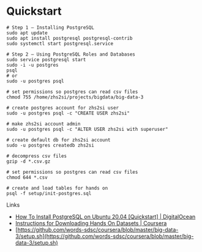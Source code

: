 # Quickstart



```shell
# Step 1 — Installing PostgreSQL
sudo apt update
sudo apt install postgresql postgresql-contrib
sudo systemctl start postgresql.service

# Step 2 — Using PostgreSQL Roles and Databases
sudo service postgresql start
sudo -i -u postgres
psql
# or
sudo -u postgres psql

# set permissions so postgres can read csv files
chmod 755 /home/zhs2si/projects/bigdata/big-data-3

# create postgres account for zhs2si user
sudo -u postgres psql -c "CREATE USER zhs2si"

# make zhs2si account admin
sudo -u postgres psql -c "ALTER USER zhs2si with superuser"

# create default db for zhs2si account
sudo -u postgres createdb zhs2si

# decompress csv files
gzip -d *.csv.gz

# set permissions so postgres can read csv files
chmod 644 *.csv

# create and load tables for hands on
psql -f setup/init-postgres.sql

```



Links

* [How To Install PostgreSQL on Ubuntu 20.04 \[Quickstart\] | DigitalOcean](https://www.digitalocean.com/community/tutorials/how-to-install-postgresql-on-ubuntu-20-04-quickstart)
* [Instructions for Downloading Hands On Datasets | Coursera](https://www.coursera.org/learn/big-data-integration-processing/supplement/r8sXi/instructions-for-downloading-hands-on-datasets)
* [https://github.com/words-sdsc/coursera/blob/master/big-data-3/setup.sh](https://github.com/words-sdsc/coursera/blob/master/big-data-3/setup.sh)
